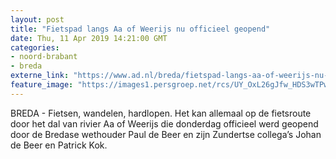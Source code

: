 ```yaml
---
layout: post
title: "Fietspad langs Aa of Weerijs nu officieel geopend"
date: Thu, 11 Apr 2019 14:21:00 GMT
categories: 
- noord-brabant 
- breda 
externe_link: "https://www.ad.nl/breda/fietspad-langs-aa-of-weerijs-nu-officieel-geopend~a60ca68af/"
feature_image: "https://images1.persgroep.net/rcs/UY_OxL26gJfw_HDS3wTPwysEkL4/diocontent/145331463/_fitwidth/400/?appId=21791a8992982cd8da851550a453bd7f&quality=0.7"
---
```


BREDA - Fietsen, wandelen, hardlopen. Het kan allemaal op de fietsroute door het dal van rivier Aa of Weerijs die donderdag officieel werd geopend door de Bredase wethouder Paul de Beer en zijn Zundertse collega’s Johan de Beer en Patrick Kok.
